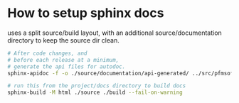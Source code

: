 # How to setup sphinx docs

uses a split source/build layout, with an additional source/documentation directory to keep the source dir clean.

```bash
# After code changes, and
# before each release at a minimum,
# generate the api files for autodoc.
sphinx-apidoc -f -o ./source/documentation/api-generated/ ../src/pfmsoft_indexed_string/
```

```bash
# run this from the project/docs directory to build docs
sphinx-build -M html ./source ./build --fail-on-warning
```
